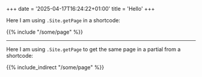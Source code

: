 +++
date = '2025-04-17T16:24:22+01:00'
title = 'Hello'
+++

Here I am using `.Site.getPage` in a shortcode:

{{% include "/some/page" %}}

---

Here I am using `.Site.getPage` to get the same page in a partial from a shortcode:

{{% include_indirect "/some/page" %}}
